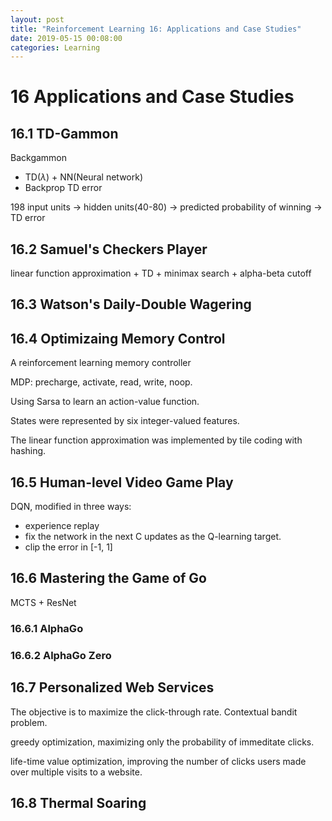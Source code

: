 ```yaml
---
layout: post
title: "Reinforcement Learning 16: Applications and Case Studies"
date: 2019-05-15 00:08:00
categories: Learning
---
```


# 16 Applications and Case Studies

## 16.1 TD-Gammon

Backgammon
  * TD($\lambda$) + NN(Neural network)
  * Backprop TD error

198 input units -> hidden units(40-80) -> predicted probability of winning -> TD error

## 16.2 Samuel's Checkers Player

linear function approximation + TD + minimax search + alpha-beta cutoff

## 16.3 Watson's Daily-Double Wagering

## 16.4 Optimizaing Memory Control

A reinforcement learning memory controller

MDP: precharge, activate, read, write, noop.

Using Sarsa to learn an action-value function. 

States were represented by six integer-valued features.

The linear function approximation was implemented by tile coding with hashing.

## 16.5 Human-level Video Game Play

DQN, modified in three ways:
  * experience replay
  * fix the network in the next C updates as the Q-learning target.
  * clip the error in [-1, 1]

## 16.6 Mastering the Game of Go

MCTS + ResNet

### 16.6.1 AlphaGo

### 16.6.2 AlphaGo Zero

## 16.7 Personalized Web Services

The objective is to maximize the click-through rate. Contextual bandit problem.

greedy optimization, maximizing only the probability of immeditate clicks.

life-time value optimization, improving the number of clicks users made over multiple visits to a website.

## 16.8 Thermal Soaring

